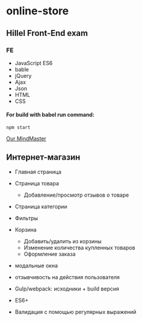 # online-store
## Hillel Front-End exam

### FE
* JavaScript ES6
* bable
* jQuery
* Ajax
* Json
* HTML
* CSS

#### For build with babel run command: 
`npm start`

[Our MindMaster](https://mm.tt/1560785549?t=WBlYjhe4y7)

## Интернет-магазин
* Главная страница
* Страница товара
  * Добавление/просмотр отзывов о товаре
* Страница категории
* Фильтры
* Корзина
  * Добавить/удалить из корзины
  * Изменение количества купленных товаров
  * Оформление заказа

* модальные окна
* отзывчивость на действия пользователя
* Gulp/webpack: исходники + build версия
* ES6+
* Валидация с помощью регулярных выражений
